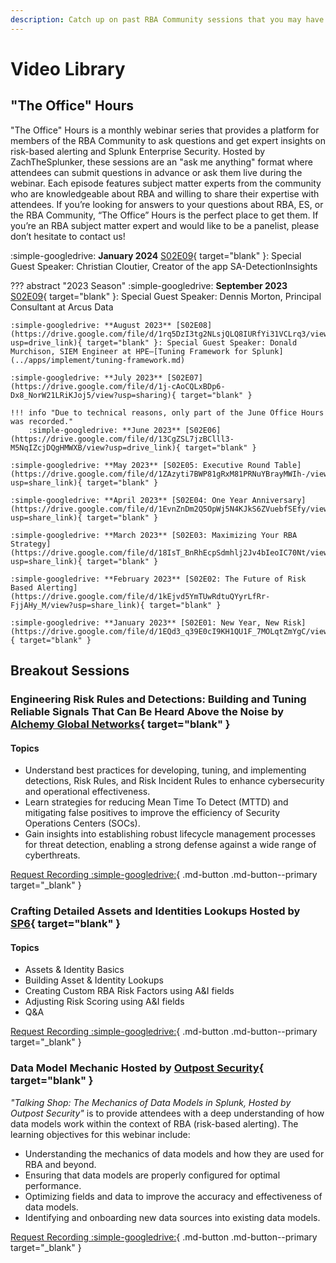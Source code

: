 ```yaml
---
description: Catch up on past RBA Community sessions that you may have missed!
---
```


# Video Library

## "The Office" Hours

"The Office" Hours is a monthly webinar series that provides a platform for members of the RBA Community to ask questions and get expert insights on risk-based alerting and Splunk Enterprise Security. Hosted by ZachTheSplunker, these sessions are an "ask me anything" format where attendees can submit questions in advance or ask them live during the webinar. Each episode features subject matter experts from the community who are knowledgeable about RBA and willing to share their expertise with attendees. If you’re looking for answers to your questions about RBA, ES, or the RBA Community, “The Office” Hours is the perfect place to get them. If you’re an RBA subject matter expert and would like to be a panelist, please don’t hesitate to contact us!

:simple-googledrive: **January 2024** [S02E09](https://drive.google.com/file/d/1A1pj6uRW7kmuyEuwhWGim5v3xmicX4We/view?usp=drive_link){ target="blank" }: Special Guest Speaker: Christian Cloutier, Creator of the app SA-DetectionInsights

??? abstract "2023 Season"
    :simple-googledrive: **September 2023** [S02E09](https://drive.google.com/file/d/1eFR_lB9-W7rXvc3tLcdYSX3zFahepdnF/view?usp=sharing){ target="blank" }: Special Guest Speaker: Dennis Morton, Principal Consultant at Arcus Data

    :simple-googledrive: **August 2023** [S02E08](https://drive.google.com/file/d/1rq5DzI3tg2NLsjQLQ8IURfYi31VCLrq3/view?usp=drive_link){ target="blank" }: Special Guest Speaker: Donald Murchison, SIEM Engineer at HPE—[Tuning Framework for Splunk](../apps/implement/tuning-framework.md)

    :simple-googledrive: **July 2023** [S02E07](https://drive.google.com/file/d/1j-cAoCQLxBDp6-Dx8_NorW21LRiKJoj5/view?usp=sharing){ target="blank" }

    !!! info "Due to technical reasons, only part of the June Office Hours was recorded."
        :simple-googledrive: **June 2023** [S02E06](https://drive.google.com/file/d/13CgZSL7jzBClll3-M5NqIZcjDQgHMWXB/view?usp=drive_link){ target="blank" }

    :simple-googledrive: **May 2023** [S02E05: Executive Round Table](https://drive.google.com/file/d/1ZAzyti7BWP81gRxM81PRNuYBrayMWIh-/view?usp=share_link){ target="blank" }

    :simple-googledrive: **April 2023** [S02E04: One Year Anniversary](https://drive.google.com/file/d/1EvnZnDm2Q5OpWj5N4KJkS6ZVuebfSEfy/view?usp=share_link){ target="blank" }

    :simple-googledrive: **March 2023** [S02E03: Maximizing Your RBA Strategy](https://drive.google.com/file/d/18IsT_BnRhEcpSdmhlj2Jv4bIeoIC70Nt/view?usp=share_link){ target="blank" }

    :simple-googledrive: **February 2023** [S02E02: The Future of Risk Based Alerting](https://drive.google.com/file/d/1kEjvd5YmTUwRdtuQYyrLfRr-FjjAHy_M/view?usp=share_link){ target="blank" }

    :simple-googledrive: **January 2023** [S02E01: New Year, New Risk](https://drive.google.com/file/d/1EQd3_q39E0cI9KH1QU1F_7MOLqtZmYgC/view){ target="blank" }

## Breakout Sessions

### Engineering Risk Rules and Detections: Building and Tuning Reliable Signals That Can Be Heard Above the Noise by [Alchemy Global Networks](https://www.alchemy-global.net/){ target="blank" }

#### Topics

- Understand best practices for developing, tuning, and implementing detections, Risk Rules, and Risk Incident Rules to enhance cybersecurity and operational effectiveness.
- Learn strategies for reducing Mean Time To Detect (MTTD) and mitigating false positives to improve the efficiency of Security Operations Centers (SOCs).
- Gain insights into establishing robust lifecycle management processes for threat detection, enabling a strong defense against a wide range of cyberthreats.

[Request Recording :simple-googledrive:](https://forms.gle/ayekn4fGtSUmoTxk9){ .md-button .md-button--primary target="_blank" }

### Crafting Detailed Assets and Identities Lookups Hosted by [SP6](https://www.sp6.io){ target="blank" }

#### Topics

- Assets & Identity Basics
- Building Asset & Identity Lookups
- Creating Custom RBA Risk Factors using A&I fields
- Adjusting Risk Scoring using A&I fields
- Q&A

[Request Recording :simple-googledrive:](https://forms.gle/ySCMRj3X6ZGXKkas9 "Crafting Detailed Assets and Identities Lookups Recording"){ .md-button .md-button--primary target="_blank" }


### Data Model Mechanic Hosted by [Outpost Security](https://outpost-security.com/){ target="blank" }

_"Talking Shop: The Mechanics of Data Models in Splunk, Hosted by Outpost Security"_ is to provide attendees with a deep understanding of how data models work within the context of RBA (risk-based alerting). The learning objectives for this webinar include:

- Understanding the mechanics of data models and how they are used for RBA and beyond.
- Ensuring that data models are properly configured for optimal performance.
- Optimizing fields and data to improve the accuracy and effectiveness of data models.
- Identifying and onboarding new data sources into existing data models.

[Request Recording :simple-googledrive:](https://docs.google.com/forms/d/e/1FAIpQLSf3iGzz_CDwRH7mDgG8nQec3bu620ocI2NA1XWbaAvdAG1LSw/viewform?usp=sf_link "Data Model Mechanic Recording"){ .md-button .md-button--primary target="_blank" }
 
